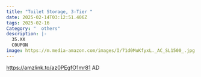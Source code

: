 ```yaml
---
title: "Toilet Storage, 3-Tier "
date: 2025-02-14T03:12:51.406Z
tags: 2025-02-16
Category: "  others"
description: |-
  35.XX
  C0UPON
image: https://m.media-amazon.com/images/I/71d0MuKfyxL._AC_SL1500_.jpg
---
```

https://amzlink.to/az0PEgfO1mr81  AD
